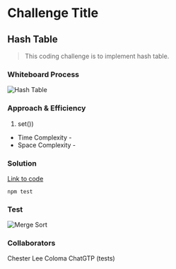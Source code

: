 # Challenge Title
## Hash Table
> This coding challenge is to implement hash table.

### Whiteboard Process
![Hash Table](../../images/hash-table.png)

### Approach & Efficiency
<!-- What approach did you take? Why? What is the Big O space/time for this approach? -->

1. set())
  * Time Complexity -
  * Space Complexity -

### Solution
<!-- Show how to run your code, and examples of it in action -->
[Link to code](https://github.com/cleecoloma/data-structures-and-algorithms/tree/main/javascript/sorting/merge)

```text
npm test
```

### Test
![Merge Sort](../../images/merge-sort-test.png)

### Collaborators
Chester Lee Coloma
ChatGTP (tests)
